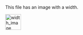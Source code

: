 <!-- >>>>>> BEGIN GENERATED FILE (resolve): SOURCE C:/Users/Burdette/Documents/GitHub/markdown_helper/test/tmp/template_width_image.md -->
This file has an image with a width.

<!-- >>>>>> BEGIN RESOLVED IMAGES: INPUT-LINE '![width_image](images.png | width=50)
' -->
<img src="https://raw.githubusercontent.com/BurdetteLamar/MarkdownHelper/master/images.png" alt="width_image" width="50">
<!-- <<<<<< END RESOLVED IMAGES: INPUT-LINE '![width_image](images.png | width=50)
' -->
<!-- <<<<<< END GENERATED FILE (resolve): SOURCE C:/Users/Burdette/Documents/GitHub/markdown_helper/test/tmp/template_width_image.md -->
